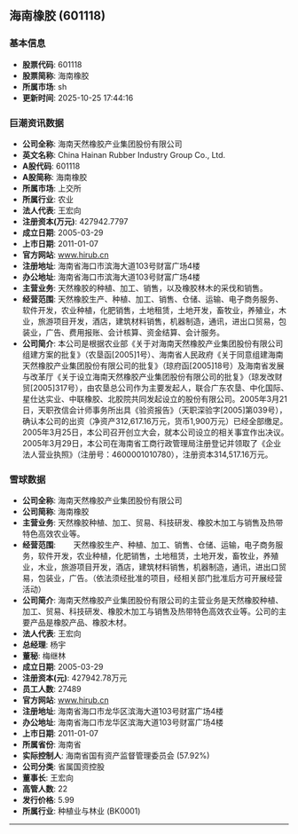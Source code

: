 ## 海南橡胶 (601118)

### 基本信息

- **股票代码**: 601118
- **股票简称**: 海南橡胶
- **所属市场**: sh
- **更新时间**: 2025-10-25 17:44:16

### 巨潮资讯数据

- **公司全称**: 海南天然橡胶产业集团股份有限公司
- **英文名称**: China Hainan Rubber Industry Group Co., Ltd.
- **A股代码**: 601118
- **A股简称**: 海南橡胶
- **所属市场**: 上交所
- **所属行业**: 农业
- **法人代表**: 王宏向
- **注册资本(万元)**: 427942.7797
- **成立日期**: 2005-03-29
- **上市日期**: 2011-01-07
- **官方网站**: www.hirub.cn
- **注册地址**: 海南省海口市滨海大道103号财富广场4楼
- **办公地址**: 海南省海口市滨海大道103号财富广场4楼
- **主营业务**: 天然橡胶的种植、加工、销售，以及橡胶林木的采伐和销售。
- **经营范围**: 天然橡胶生产、种植、加工、销售、仓储、运输、电子商务服务、软件开发，农业种植，化肥销售，土地租赁，土地开发，畜牧业，养殖业，木业，旅游项目开发，酒店，建筑材料销售，机器制造，通讯，进出口贸易，包装业，广告、费用报账、会计核算、资金结算、会计服务。
- **公司简介**: 本公司是根据农业部《关于对海南天然橡胶产业集团股份有限公司组建方案的批复》（农垦函[2005]1号）、海南省人民政府《关于同意组建海南天然橡胶产业集团股份有限公司的批复》（琼府函[2005]18号）及海南省发展与改革厅《关于设立海南天然橡胶产业集团股份有限公司的批复》（琼发改财贸[2005]317号），由农垦总公司作为主要发起人，联合广东农垦、中化国际、星仕达实业、中联橡胶、北胶院共同发起设立的股份有限公司。2005年3月21日，天职孜信会计师事务所出具《验资报告》（天职深验字[2005]第039号），确认本公司的出资（净资产312,617.16万元，货币1,900万元）已经全部缴足。2005年3月25日，本公司召开创立大会，就本公司设立的相关事宜作出决议。2005年3月29日，本公司在海南省工商行政管理局注册登记并领取了《企业法人营业执照》（注册号：4600001010780），注册资本314,517.16万元。

### 雪球数据

- **公司全称**: 海南天然橡胶产业集团股份有限公司
- **公司简称**: 海南橡胶
- **主营业务**: 天然橡胶种植、加工、贸易、科技研发、橡胶木加工与销售及热带特色高效农业等。
- **经营范围**: 　　天然橡胶生产、种植、加工、销售、仓储、运输，电子商务服务，软件开发，农业种植，化肥销售，土地租赁，土地开发，畜牧业，养殖业，木业，旅游项目开发，酒店，建筑材料销售，机器制造，通讯，进出口贸易，包装业，广告。（依法须经批准的项目，经相关部门批准后方可开展经营活动）
- **公司简介**: 海南天然橡胶产业集团股份有限公司的主营业务是天然橡胶种植、加工、贸易、科技研发、橡胶木加工与销售及热带特色高效农业等。公司的主要产品是橡胶产品、橡胶木材。
- **法人代表**: 王宏向
- **总经理**: 杨宇
- **董秘**: 梅继林
- **成立日期**: 2005-03-29
- **注册资本(元)**: 427942.78万元
- **员工人数**: 27489
- **官方网站**: www.hirub.cn
- **注册地址**: 海南省海口市龙华区滨海大道103号财富广场4楼
- **办公地址**: 海南省海口市龙华区滨海大道103号财富广场4楼
- **上市日期**: 2011-01-07
- **所属省份**: 海南省
- **实际控制人**: 海南省国有资产监督管理委员会 (57.92%)
- **公司分类**: 省属国资控股
- **董事长**: 王宏向
- **高管人数**: 22
- **发行价格**: 5.99
- **所属行业**: 种植业与林业 (BK0001)

---